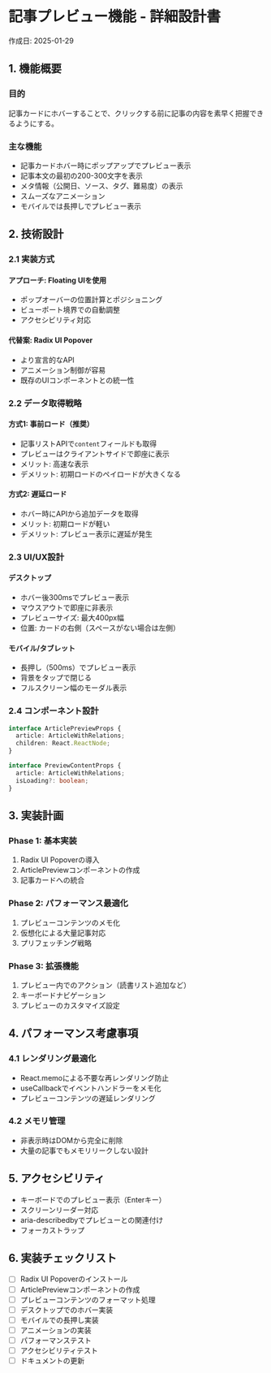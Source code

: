 # 記事プレビュー機能 - 詳細設計書

作成日: 2025-01-29

## 1. 機能概要

### 目的
記事カードにホバーすることで、クリックする前に記事の内容を素早く把握できるようにする。

### 主な機能
- 記事カードホバー時にポップアップでプレビュー表示
- 記事本文の最初の200-300文字を表示
- メタ情報（公開日、ソース、タグ、難易度）の表示
- スムーズなアニメーション
- モバイルでは長押しでプレビュー表示

## 2. 技術設計

### 2.1 実装方式

#### アプローチ: Floating UIを使用
- ポップオーバーの位置計算とポジショニング
- ビューポート境界での自動調整
- アクセシビリティ対応

#### 代替案: Radix UI Popover
- より宣言的なAPI
- アニメーション制御が容易
- 既存のUIコンポーネントとの統一性

### 2.2 データ取得戦略

#### 方式1: 事前ロード（推奨）
- 記事リストAPIで`content`フィールドも取得
- プレビューはクライアントサイドで即座に表示
- メリット: 高速な表示
- デメリット: 初期ロードのペイロードが大きくなる

#### 方式2: 遅延ロード
- ホバー時にAPIから追加データを取得
- メリット: 初期ロードが軽い
- デメリット: プレビュー表示に遅延が発生

### 2.3 UI/UX設計

#### デスクトップ
- ホバー後300msでプレビュー表示
- マウスアウトで即座に非表示
- プレビューサイズ: 最大400px幅
- 位置: カードの右側（スペースがない場合は左側）

#### モバイル/タブレット
- 長押し（500ms）でプレビュー表示
- 背景をタップで閉じる
- フルスクリーン幅のモーダル表示

### 2.4 コンポーネント設計

```typescript
interface ArticlePreviewProps {
  article: ArticleWithRelations;
  children: React.ReactNode;
}

interface PreviewContentProps {
  article: ArticleWithRelations;
  isLoading?: boolean;
}
```

## 3. 実装計画

### Phase 1: 基本実装
1. Radix UI Popoverの導入
2. ArticlePreviewコンポーネントの作成
3. 記事カードへの統合

### Phase 2: パフォーマンス最適化
1. プレビューコンテンツのメモ化
2. 仮想化による大量記事対応
3. プリフェッチング戦略

### Phase 3: 拡張機能
1. プレビュー内でのアクション（読書リスト追加など）
2. キーボードナビゲーション
3. プレビューのカスタマイズ設定

## 4. パフォーマンス考慮事項

### 4.1 レンダリング最適化
- React.memoによる不要な再レンダリング防止
- useCallbackでイベントハンドラーをメモ化
- プレビューコンテンツの遅延レンダリング

### 4.2 メモリ管理
- 非表示時はDOMから完全に削除
- 大量の記事でもメモリリークしない設計

## 5. アクセシビリティ

- キーボードでのプレビュー表示（Enterキー）
- スクリーンリーダー対応
- aria-describedbyでプレビューとの関連付け
- フォーカストラップ

## 6. 実装チェックリスト

- [ ] Radix UI Popoverのインストール
- [ ] ArticlePreviewコンポーネントの作成
- [ ] プレビューコンテンツのフォーマット処理
- [ ] デスクトップでのホバー実装
- [ ] モバイルでの長押し実装
- [ ] アニメーションの実装
- [ ] パフォーマンステスト
- [ ] アクセシビリティテスト
- [ ] ドキュメントの更新